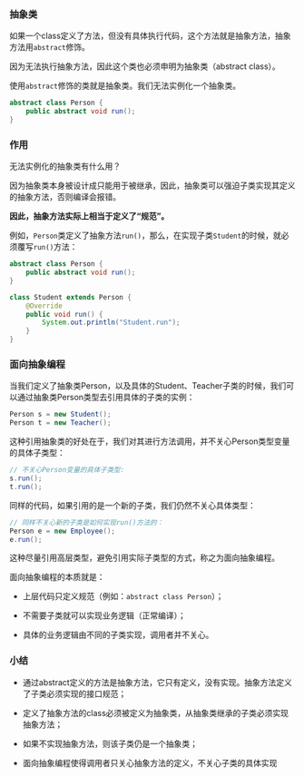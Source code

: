 ### 抽象类

如果一个class定义了方法，但没有具体执行代码，这个方法就是抽象方法，抽象方法用`abstract`修饰。

因为无法执行抽象方法，因此这个类也必须申明为抽象类（abstract class）。

使用`abstract`修饰的类就是抽象类。我们无法实例化一个抽象类。

```java
abstract class Person {
    public abstract void run();
}
```

### 作用

无法实例化的抽象类有什么用？

因为抽象类本身被设计成只能用于被继承，因此，抽象类可以强迫子类实现其定义的抽象方法，否则编译会报错。

**因此，抽象方法实际上相当于定义了“规范”。**

例如，`Person`类定义了抽象方法`run()`，那么，在实现子类`Student`的时候，就必须覆写`run()`方法：

```java
abstract class Person {
    public abstract void run();
}

class Student extends Person {
    @Override
    public void run() {
        System.out.println("Student.run");
    }
}
```

### 面向抽象编程

当我们定义了抽象类Person，以及具体的Student、Teacher子类的时候，我们可以通过抽象类Person类型去引用具体的子类的实例：
```java
Person s = new Student();
Person t = new Teacher();
```
这种引用抽象类的好处在于，我们对其进行方法调用，并不关心Person类型变量的具体子类型：
```java
// 不关心Person变量的具体子类型:
s.run();
t.run();
```
同样的代码，如果引用的是一个新的子类，我们仍然不关心具体类型：
```java
// 同样不关心新的子类是如何实现run()方法的：
Person e = new Employee();
e.run();
```
这种尽量引用高层类型，避免引用实际子类型的方式，称之为面向抽象编程。

面向抽象编程的本质就是：

* 上层代码只定义规范（例如：`abstract class Person`）；

* 不需要子类就可以实现业务逻辑（正常编译）；

* 具体的业务逻辑由不同的子类实现，调用者并不关心。

### 小结

* 通过abstract定义的方法是抽象方法，它只有定义，没有实现。抽象方法定义了子类必须实现的接口规范；

* 定义了抽象方法的class必须被定义为抽象类，从抽象类继承的子类必须实现抽象方法；

* 如果不实现抽象方法，则该子类仍是一个抽象类；

* 面向抽象编程使得调用者只关心抽象方法的定义，不关心子类的具体实现
